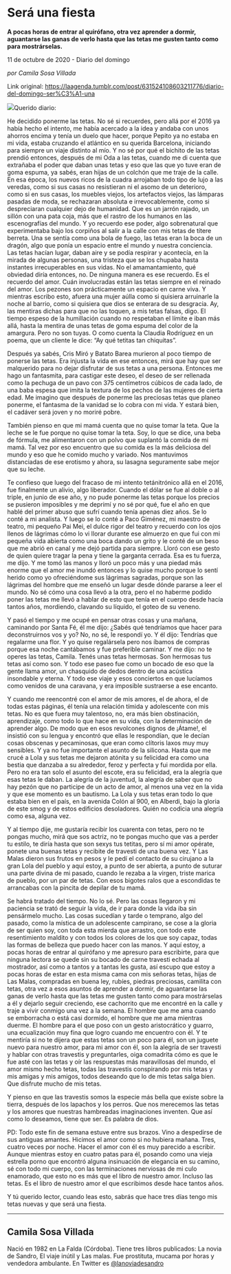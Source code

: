 # Será una fiesta

**A pocas horas de entrar al quirófano, otra vez aprender a dormir, aguantarse las ganas de verlo hasta que las tetas me gusten tanto como para mostrárselas.**

11 de octubre de 2020 - Diario del domingo

_por Camila Sosa Villada_

Link original: https://laagenda.tumblr.com/post/631524108603211776/diario-del-domingo-ser%C3%A1-una

![](https://64.media.tumblr.com/71eff03f71beb31e5e16315a356346e1/d14128fc297dfc39-b3/s500x750/8f873490bb467a179f8b7be29cba97e995e67eb2.jpg)Querido diario: 

He decidido ponerme
las tetas. No sé si recuerdes, pero allá por el 2016 ya había hecho el intento,
me había acercado a la idea y andaba con unos ahorros encima y tenía un duelo
que hacer, porque Pepito ya no estaba en mi vida, estaba cruzando el atlántico
en su querida Barcelona, iniciando para siempre un viaje distinto al mío. Y no
sé por qué el bichito de las tetas prendió entonces, después de mi Oda a las
tetas, cuando me di cuenta que extrañaba el poder que daban unas tetas y eso
que las que yo tuve eran de goma espuma, ya sabés, eran hijas de un colchón que
me traje de la calle. En esa época, los nuevos ricos de la cuadra arrojaban
todo tipo de lujo a las veredas, como si sus casas no resistieran ni el asomo
de un deterioro, como si en sus casas, los muebles viejos, los artefactos
viejos, las lámparas pasadas de moda, se rechazaran absoluta e
irrevocablemente, como si despreciaran cualquier dejo de humanidad. Que es un
jarrón rajado, un sillón con una pata coja, más que el rastro de los humanos en
las escenografías del mundo. Y yo recuerdo ese poder, algo sobrenatural que
experimentaba bajo los corpiños al salir a la calle con mis tetas de títere
berreta. Una se sentía como una bola de fuego, las tetas eran la boca de un
dragón, algo que ponía un espacio entre el mundo y nuestra conciencia. Las tetas
hacían lugar, daban aire y se podía respirar y acontecía, en la mirada de
algunas personas, una tristeza que se los chupaba hasta instantes irrecuperables
en sus vidas. No el amamantamiento, qué obviedad diría entonces, no. De ninguna
manera es ese recuerdo. Es el recuerdo del amor. Cuán involucradas están las
tetas siempre en el reinado del amor. Los pezones son prácticamente un espacio
en carne viva. Y mientras escribo esto, afuera una mujer aúlla como si quisiera
arruinarle la noche al barrio, como si quisiera que dios se enterara de su
desgracia. Ay, las mentiras dichas para que no las toquen, a mis tetas falsas,
digo. El tiempo espeso de la humillación cuando no respetaban el límite e iban
más allá, hasta la mentira de unas tetas de goma espuma del color de la
amargura. Pero no son tuyas. O como cuenta la Claudia Rodríguez en un poema,
que un cliente le dice: “Ay qué tetitas tan chiquitas”.

Después ya sabés, Cris
Miró y Batato Barea murieron al poco tiempo de ponerse las tetas. Era injusta
la vida en ese entonces, mirá que hay que ser malquerido para no dejar
disfrutar de sus tetas a una persona. Entonces me hago un fantasmita, para
castigar este deseo, el deseo de ser rellenada como la pechuga de un pavo con
375 centímetros cúbicos de cada lado, de una baba espesa que imita la textura
de los pechos de las mujeres de cierta edad. Me imagino que después de ponerme
las preciosas tetas que planeo ponerme, el fantasma de la vanidad se lo cobra
con mi vida. Y estará bien, el cadáver será joven y no moriré pobre. 

También pienso en que
mi mamá cuenta que no quise tomar la teta. Que la leche se le fue porque no
quise tomar la teta. Soy, lo que se dice, una beba de fórmula, me alimentaron
con un polvo que suplantó la comida de mi mamá. Tal vez por eso encuentro que
su comida es la más deliciosa del mundo y eso que he comido mucho y variado.
Nos mantuvimos distanciadas de ese erotismo y ahora, su lasagna seguramente
sabe mejor que su leche. 

Te confieso que luego
del fracaso de mi intento tetánitrónico allá en el 2016, fue finalmente un
alivio, algo liberador. Cuando el dólar se fue al doble o al triple, en junio
de ese año, y no pude ponerme las tetas porque los precios se pusieron
imposibles y me deprimí y no sé por qué, fue el año en que hablé del primer
abuso que sufrí cuando tenía apenas diez años. Se lo conté a mi analista. Y
luego se lo conté a Paco Giménez, mi maestro de teatro, mi pequeño Pai Mei, el
dulce rigor del teatro y recuerdo con los ojos llenos de lágrimas cómo lo vi
llorar durante ese almuerzo en que fui con mi pequeña vida abierta como una
boca dando un grito y le conté de un beso que me abrió en canal y me dejó
partida para siempre. Lloró con ese gesto de quien quiere tragar la pena y
tiene la garganta cerrada. Esa es tu fuerza, me dijo. Y me tomó las manos y
lloró un poco más y una piedad más enorme que el amor me inundó entonces y lo
quise mucho porque lo sentí herido como yo ofreciéndome sus lágrimas sagradas,
porque son las lágrimas del hombre que me enseñó un lugar desde dónde pararse a
leer el mundo. No sé cómo una cosa llevó a la otra, pero el no haberme podido
poner las tetas me llevó a hablar de esto que tenía en el cuerpo desde hacía
tantos años, mordiendo, clavando su líquido, el goteo de su veneno. 

Y pasó el tiempo y me
ocupé en pensar otras cosas y una mañana, caminando por Santa Fé, él me dijo:
¿Sabés qué tendríamos que hacer para deconstruirnos vos y yo? No, no sé, le
respondí yo. Y él dijo: Tendrías que regalarme una flor. Y yo quise regalársela
pero nos íbamos de compras porque esa noche cantábamos y fue preferible
caminar. Y me dijo: no te operes las tetas, Camila. Tenés unas tetas hermosas. Son
hermosas tus tetas así como son. Y todo ese paseo fue como un bocado de eso que
la gente llama amor, un chasquido de dedos dentro de una acústica insondable y
eterna. Y todo ese viaje y esos conciertos en que lucíamos como venidos de una
caravana, y era imposible sustraerse a ese encanto.

Y cuando me reencontré
con el amor de mis amores, el de ahora, el de todas estas páginas, él tenía una
relación tímida y adolescente con mis tetas. No es que fuera muy talentoso, no,
era más bien obstinación, aprendizaje, como todo lo que hace en su vida, con la
determinación de aprender algo. De modo que en esos revolcones dignos de
¡Átame!, el insistió con su lengua y encontró que ellas le respondían, que le
decían cosas obscenas y pecaminosas, que eran como clítoris laxos muy muy
sensibles. Y ya no fue importante el asunto de la silicona. Hasta que me crucé
a Lola y sus tetas me dejaron atónita y su felicidad era como una bestia que
danzaba a su alrededor, feroz y perfecta y fui mordida por ella. Pero no era
tan solo el asunto del escote, era su felicidad, era la alegría que esas tetas
le daban. La alegría de la juventud, la alegría de saber que no hay pezón que
no participe de un acto de amor, al menos una vez en la vida y que ese momento
es un bautismo. La Lola y sus tetas eran todo lo que estaba bien en el país, en
la avenida Colón al 900, en Alberdi, bajo la gloria de este smog y de estos
edificios desoladores. Quién no codicia una alegría como esa, alguna vez. 

Y al tiempo dije, me
gustaría recibir los cuarenta con tetas, pero no te pongas mucho, mirá que sos
actriz, no te pongas mucho que vas a perder tu estilo, te diría hasta que son
sexys tus tetitas, pero sí mi amor opérate, ponete una buenas tetas y recibite
de travesti de una buena vez. Y Las Malas dieron sus frutos en pesos y le pedí
el contacto de su cirujano a la gran Lola del pueblo y aquí estoy, a punto de
ser abierta, a punto de suturar una parte divina de mi pasado, cuando le rezaba
a la virgen, triste marica de pueblo, por un par de tetas. Con esos bigotes
ralos que a escondidas te arrancabas con la pincita de depilar de tu mamá. 

Se habrá tratado del
tiempo. No lo sé. Pero las cosas llegaron y mi paciencia se trató de seguir la
vida, de ir para donde la vida iba sin pensármelo mucho. Las cosas sucedían y
tarde o temprano, algo del pasado, como la mística de un adolescente campirano,
se cose a la gloria de ser quien soy, con toda esta mierda que arrastro, con
todo este resentimiento maldito y con todos los colores de los que soy capaz,
todas las formas de belleza que puedo hacer con las manos. Y aquí estoy, a
pocas horas de entrar al quirófano y me apresuro para escribirte, para que
ninguna lectora se quede sin su bocado de carne travesti echada al mostrador,
así como a tantos y a tantas les gusta, así escupo que estoy a pocas horas de
estar en esta misma cama con mis señoras tetas, hijas de Las Malas, compradas
en buena ley, rubíes, piedras preciosas, camilita con tetas, otra vez a esos
asuntos de aprender a dormir, de aguantarse las ganas de verlo hasta que las
tetas me gusten tanto como para mostrárselas a él y dejarlo seguir creciendo,
ese cachorrito que me encontré en la calle y traje a vivir conmigo una vez a la
semana. El hombre que me ama cuando se emborracha o está casi dormido, el
hombre que me ama mientras duerme. El hombre para el que poso con un gesto
aristocrático y guarro, una ecualización muy fina que logro cuando me encuentro
con él. Y te mentiría si no te dijera que estas tetas son un poco para él, son
un juguete nuevo para nuestro amor, para mi amor con él, son la alegría de ser
travesti y hablar con otras travestis y preguntarles, oiga comadrita cómo es
que le fue asté con las tetas y oír las respuestas más maravillosas del mundo,
el amor mismo hecho tetas, todas las travestis conspirando por mis tetas y mis
amigas y mis amigos, todos deseando que lo de mis tetas salga bien. Que disfrute
mucho de mis tetas. 

Y pienso en que las
travestis somos la especie más bella que existe sobre la tierra, después de los
lapachos y los perros. Que nos merecemos las tetas y los amores que nuestras
hambreadas imaginaciones inventen. Que así como lo deseamos, tiene que ser. Es
palabra de dios. 

PD: Todo este fin de
semana estuve entre sus brazos. Vino a despedirse de sus antiguas amantes.
Hicimos el amor como si no hubiera mañana. Tres, cuatro veces por noche. Hacer
el amor con él es muy parecido a escribir. Aunque mientras estoy en cuatro
patas para él, posando como una vieja estrella porno que encontró alguna
insinuación de elegancia en su camino, sé con todo mi cuerpo, con las
terminaciones nerviosas de mi culo enamorado, que esto no es más que el libro
de nuestro amor. Incluso las tetas. Es el libro de nuestro amor el que
escribimos desde hace tantos años.

Y tú querido lector,
cuando leas esto, sabrás que hace tres días tengo mis tetas nuevas y que será
una fiesta. 



---

Camila Sosa Villada
-------------------

 Nació en 1982 en La Falda (Córdoba). Tiene tres libros publicados: La novia de Sandro, El viaje inútil y Las malas. Fue prostituta, mucama por horas y vendedora ambulante. En Twitter es [@lanoviadesandro](https://twitter.com/lanoviadesandro) 

